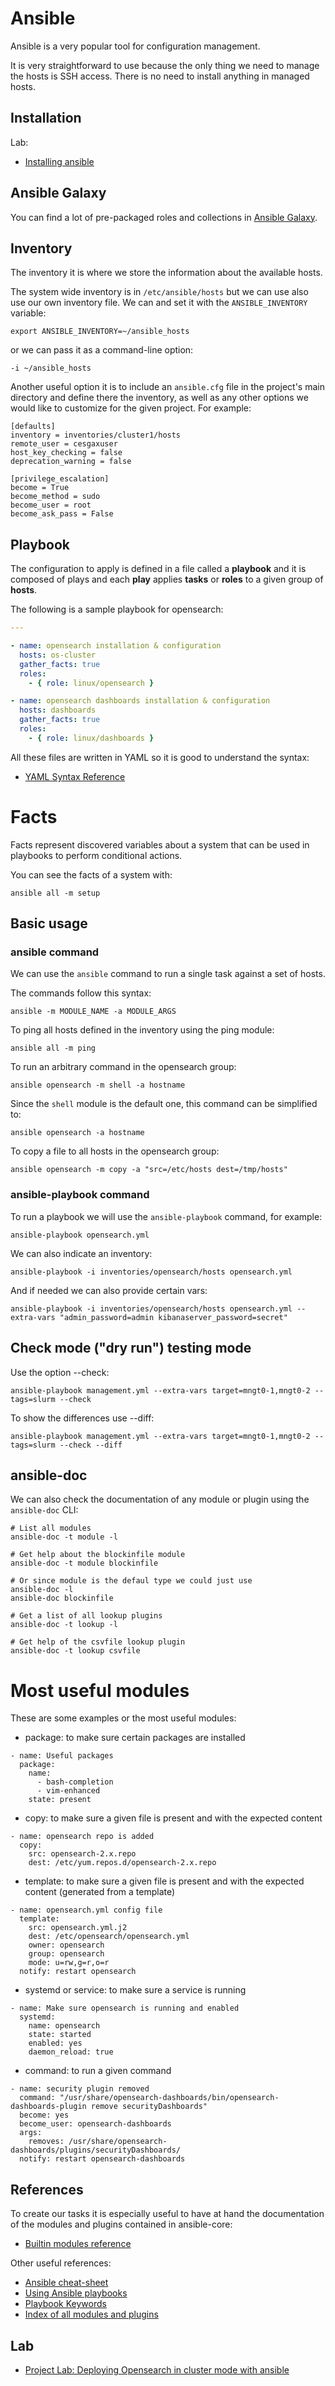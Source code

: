 # Ansible
Ansible is a very popular tool for configuration management.

It is very straightforward to use because the only thing we need to manage the hosts is SSH access. There is no need to install anything in managed hosts.

## Installation
Lab:
- [Installing ansible](labs/ansible_installation.md)

## Ansible Galaxy
You can find a lot of pre-packaged roles and collections in [Ansible Galaxy](https://galaxy.ansible.com/).

## Inventory
The inventory it is where we store the information about the available hosts.

The system wide inventory is in `/etc/ansible/hosts` but we can use also use our own inventory file. We can and set it with the `ANSIBLE_INVENTORY` variable:
```
export ANSIBLE_INVENTORY=~/ansible_hosts
```
or we can pass it as a command-line option:
```
-i ~/ansible_hosts
```

Another useful option it is to include an `ansible.cfg` file in the project's main directory and define there the inventory, as well as any other options we would like to customize for the given project. For example:
```
[defaults]
inventory = inventories/cluster1/hosts
remote_user = cesgaxuser
host_key_checking = false
deprecation_warning = false

[privilege_escalation]
become = True
become_method = sudo
become_user = root
become_ask_pass = False
```


## Playbook
The configuration to apply is defined in a file called a **playbook** and it is composed of plays and each **play** applies **tasks** or **roles** to a given group of **hosts**.

The following is a sample playbook for opensearch:
```yaml
---

- name: opensearch installation & configuration
  hosts: os-cluster
  gather_facts: true
  roles:
    - { role: linux/opensearch }

- name: opensearch dashboards installation & configuration
  hosts: dashboards
  gather_facts: true
  roles:
    - { role: linux/dashboards }
```

All these files are written in YAML so it is good to understand the syntax:
- [YAML Syntax Reference](https://docs.ansible.com/ansible/latest/reference_appendices/YAMLSyntax.html)

# Facts
Facts represent discovered variables about a system that can be used in playbooks to perform conditional actions.

You can see the facts of a system with:

    ansible all -m setup

## Basic usage
### ansible command
We can use the `ansible` command to run a single task against a set of hosts.

The commands follow this syntax:

    ansible -m MODULE_NAME -a MODULE_ARGS

To ping all hosts defined in the inventory using the ping module:

    ansible all -m ping

To run an arbitrary command in the opensearch group:

    ansible opensearch -m shell -a hostname

Since the `shell` module is the default one, this command can be simplified to:

    ansible opensearch -a hostname

To copy a file to all hosts in the opensearch group:

    ansible opensearch -m copy -a "src=/etc/hosts dest=/tmp/hosts"

### ansible-playbook command
To run a playbook we will use the `ansible-playbook` command, for example:
```
ansible-playbook opensearch.yml
```

We can also indicate an inventory:
```
ansible-playbook -i inventories/opensearch/hosts opensearch.yml
```

And if needed we can also provide certain vars:
```
ansible-playbook -i inventories/opensearch/hosts opensearch.yml --extra-vars "admin_password=admin kibanaserver_password=secret"
```

## Check mode ("dry run") testing mode
Use the option --check:

    ansible-playbook management.yml --extra-vars target=mngt0-1,mngt0-2 --tags=slurm --check

To show the differences use --diff:

    ansible-playbook management.yml --extra-vars target=mngt0-1,mngt0-2 --tags=slurm --check --diff

## ansible-doc
We can also check the documentation of any module or plugin using the `ansible-doc` CLI:
```
# List all modules
ansible-doc -t module -l

# Get help about the blockinfile module
ansible-doc -t module blockinfile

# Or since module is the defaul type we could just use
ansible-doc -l
ansible-doc blockinfile

# Get a list of all lookup plugins
ansible-doc -t lookup -l

# Get help of the csvfile lookup plugin
ansible-doc -t lookup csvfile
```

# Most useful modules
These are some examples or the most useful modules:

- package: to make sure certain packages are installed
```
- name: Useful packages
  package:
    name:
      - bash-completion
      - vim-enhanced
    state: present
```

- copy: to make sure a given file is present and with the expected content
```
- name: opensearch repo is added
  copy:
    src: opensearch-2.x.repo
    dest: /etc/yum.repos.d/opensearch-2.x.repo
```

- template: to make sure a given file is present and with the expected content (generated from a template)
```
- name: opensearch.yml config file
  template:
    src: opensearch.yml.j2
    dest: /etc/opensearch/opensearch.yml
    owner: opensearch
    group: opensearch
    mode: u=rw,g=r,o=r
  notify: restart opensearch
```

- systemd or service: to make sure a service is running
```
- name: Make sure opensearch is running and enabled
  systemd:
    name: opensearch
    state: started
    enabled: yes
    daemon_reload: true
```

- command: to run a given command
```
- name: security plugin removed
  command: "/usr/share/opensearch-dashboards/bin/opensearch-dashboards-plugin remove securityDashboards"
  become: yes
  become_user: opensearch-dashboards
  args:
    removes: /usr/share/opensearch-dashboards/plugins/securityDashboards/
  notify: restart opensearch-dashboards
```

## References
To create our tasks it is especially useful to have at hand the documentation of the modules and plugins contained in ansible-core:
- [Builtin modules reference](https://docs.ansible.com/ansible/latest/collections/ansible/builtin/index.html)

Other useful references:
- [Ansible cheat-sheet](https://github.com/cherkavi/cheat-sheet/blob/master/ansible.md)
- [Using Ansible playbooks](https://docs.ansible.com/ansible/latest/playbook_guide/index.html)
- [Playbook Keywords](https://docs.ansible.com/ansible/latest/reference_appendices/playbooks_keywords.html)
- [Index of all modules and plugins](https://docs.ansible.com/ansible/latest/collections/all_plugins.html#all-modules-and-plugins)


## Lab
- [Project Lab: Deploying Opensearch in cluster mode with ansible](../../project-lab/opensearch/cluster-mode-ansible/installing_opensearch_cluster-mode_ansible.md)
